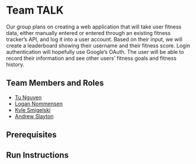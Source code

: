 # Team TALK 

Our group plans on creating a web application that will take user fitness data, either manually entered or entered through an existing fitness tracker’s API, and log it into a user account. Based on their input, we will create a leaderboard showing their username and their fitness score. Login authentication will hopefully use Google’s OAuth. The user will be able to record their information and see other users’ fitness goals and fitness history.

## Team Members and Roles

* [Tu Nguyen](https://nhutu1911.github.io/CIS350-HW2-NGUYEN/)
* [Logan Nommensen](https://github.com/muzak23/CIS350-HW2-Nommensen)
* [Kyle Smigelski](https://github.com/kylesmigelski/CIS350-HW2-Smigelski)
* [Andrew Slayton](https://github.com/Andrewslayton/CIS350-HW2-SLAYTON/blob/main/README.md)

## Prerequisites

## Run Instructions
